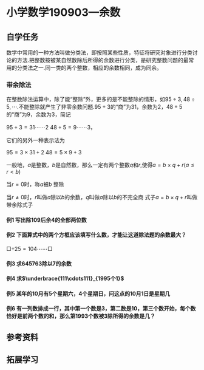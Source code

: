 # 小学数学190903—余数

## 自学任务

数学中常用的一种方法叫做分类法，即按照某些性质，特征将研究对象进行分类讨论的方法.把整数按被某自然数除后所得的余数进行分类，是研究整数问题的最常用的分类法之一.同一类的两个整数，相应的余数相同，成为同余。

### 带余除法

在整数除法运算中，除了能“整除”外，更多的是不能整除的情形，如$95\div3,48\div5,\cdots.$不能整除就产生了非零余数问题.$95\div3$的“商”为31，余数为2，$48\div5$的“商”为9，余数为3，简记

$95\div3=31\cdots\cdots2$			$48\div5=9\cdots\cdots3$，

它们的另外一种表示法为

$95=3\times31+2$			$48=5\times9+3$

一般地，$a$是整数，$b$是自然数，那么一定有两个整数$q$和$r$,使得$a=b\times q+r(a\leq r<b)$

当$r=0$时，称$a$被$b$ 整除

当$r\neq0$时，$r$叫做$a$除以$b$的余数，$q$叫做$a$除以$b$的不完全商
式子$a=b\times q+r$叫做带余除式子

#### 例1 写出除109后余4的全部两位数



#### 例2 下面算式中的两个方框应该填写什么数，才能让这道除法题的余数最大？

$\Box\div25=104\cdots\cdots\Box$




#### 例3 求645763除以7的余数





#### 例4 求$\underbrace{111\cdots111}_{1995个1}$




#### 例5 某年的10月有5个星期六，4个星期日，问这点的10月1日是星期几






#### 例6 有一列数排成一行，其中第一个数是3，第二数是10，第三个数开始，每个数恰好是前两个数的和，那么第1993个数被3除所得的余数是几？







## 参考资料



## 拓展学习